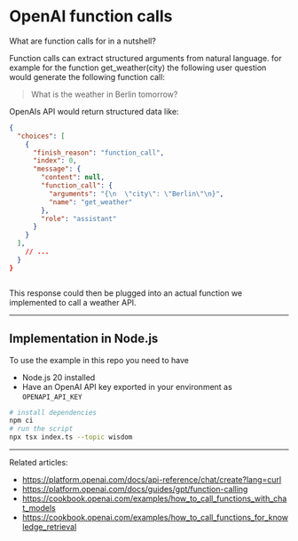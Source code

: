 # OpenAI function calls

What are function calls for in a nutshell?

Function calls can extract structured arguments from natural language.
for example for the function get_weather(city) the following user question would generate the following function call:

> What is the weather in Berlin tomorrow?

OpenAIs API would return structured data like:

```json
{
  "choices": [
    {
      "finish_reason": "function_call",
      "index": 0,
      "message": {
        "content": null,
        "function_call": {
          "arguments": "{\n  \"city\": \"Berlin\"\n}",
          "name": "get_weather"
        },
        "role": "assistant"
      }
    }
  ],
	// ...
  }
}



```

This response could then be plugged into an actual function we implemented to call a weather API.

---

## Implementation in Node.js

To use the example in this repo you need to have

- Node.js 20 installed
- Have an OpenAI API key exported in your environment as `OPENAPI_API_KEY`

```bash
# install dependencies
npm ci
# run the script
npx tsx index.ts --topic wisdom
```

---

Related articles:

- https://platform.openai.com/docs/api-reference/chat/create?lang=curl
- https://platform.openai.com/docs/guides/gpt/function-calling
- https://cookbook.openai.com/examples/how_to_call_functions_with_chat_models
- https://cookbook.openai.com/examples/how_to_call_functions_for_knowledge_retrieval
